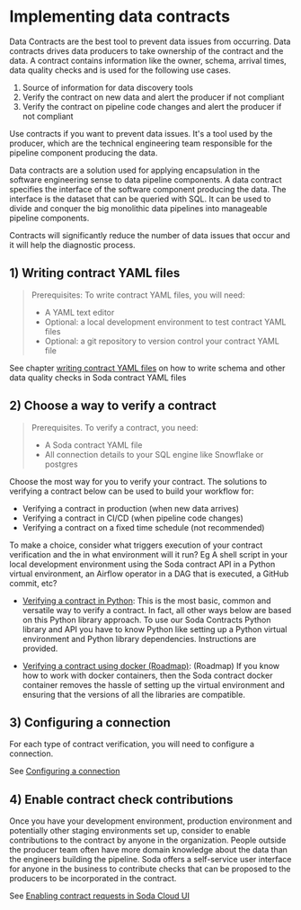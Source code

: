 # Implementing data contracts

Data Contracts are the best tool to prevent data issues from occurring. Data contracts
drives data producers to take ownership of the contract and the data.  A contract contains
information like the owner, schema, arrival times, data quality checks and is used for the
following use cases.

1) Source of information for data discovery tools
2) Verify the contract on new data and alert the producer if not compliant
3) Verify the contract on pipeline code changes and alert the producer if not compliant

Use contracts if you want to prevent data issues. It's a tool used by the producer, which
are the technical engineering team responsible for the pipeline component producing the data.

Data contracts are a solution used for applying encapsulation in the software engineering sense to 
data pipeline components. A data contract specifies the interface of the software component producing 
the data.  The interface is the dataset that can be queried with SQL.  It can be used to divide and 
conquer the big monolithic data pipelines into manageable pipeline components.

Contracts will significantly reduce the number of data issues that occur and it will
help the diagnostic process.

## 1) Writing contract YAML files

> Prerequisites: To write contract YAML files, you will need:
> * A YAML text editor
> * Optional: a local development environment to test contract YAML files
> * Optional: a git repository to version control your contract YAML file

See chapter [writing contract  YAML files](01_00_writing_contract_files.md) on how to write schema and
other data quality checks in Soda contract YAML files

## 2) Choose a way to verify a contract

> Prerequisites.  To verify a contract, you need:
> * A Soda contract YAML file
> * All connection details to your SQL engine like Snowflake or postgres

Choose the most way for you to verify your contract. The solutions to verifying a contract
below can be used to build your workflow for:
* Verifying a contract in production (when new data arrives)
* Verifying a contract in CI/CD (when pipeline code changes)
* Verifying a contract on a fixed time schedule (not recommended)

To make a choice, consider what triggers execution of your contract verification and the in what
environment will it run?  Eg A shell script in your local development environment using the Soda
contract API in a Python virtual environment, an Airflow operator in a DAG that is executed, a
GitHub commit, etc?

* [Verifying a contract in Python](02_verifying_a_contract_in_python/README.md):
  This is the most basic, common and versatile way to verify a contract.  In fact, all other ways below
  are based on this Python library approach.  To use our Soda Contracts Python library and API you
  have to know Python like setting up a Python virtual environment and Python library dependencies.
  Instructions are provided.

* [Verifying a contract using docker (Roadmap)](03_verifying_a_contract_using_docker/README.md):
  (Roadmap) If you know how to work with docker containers, then the Soda contract docker container removes the
  hassle of setting up the virtual environment and ensuring that the versions of all the libraries are
  compatible.

## 3) Configuring a connection

For each type of contract verification, you will need to configure a connection.

See [Configuring a connection](02_03_configuring_a_connection)

## 4) Enable contract check contributions

Once you have your development environment, production environment and potentially other staging
environments set up, consider to enable contributions to the contract by anyone in the organization.
People outside the producer team often have more domain knowledge about the data than the engineers
building the pipeline.  Soda offers a self-service user interface for anyone in the business to
contribute checks that can be proposed to the producers to be incorporated in the contract.

See [Enabling contract requests in Soda Cloud UI](07_enabling_contract_requests/README.md)
